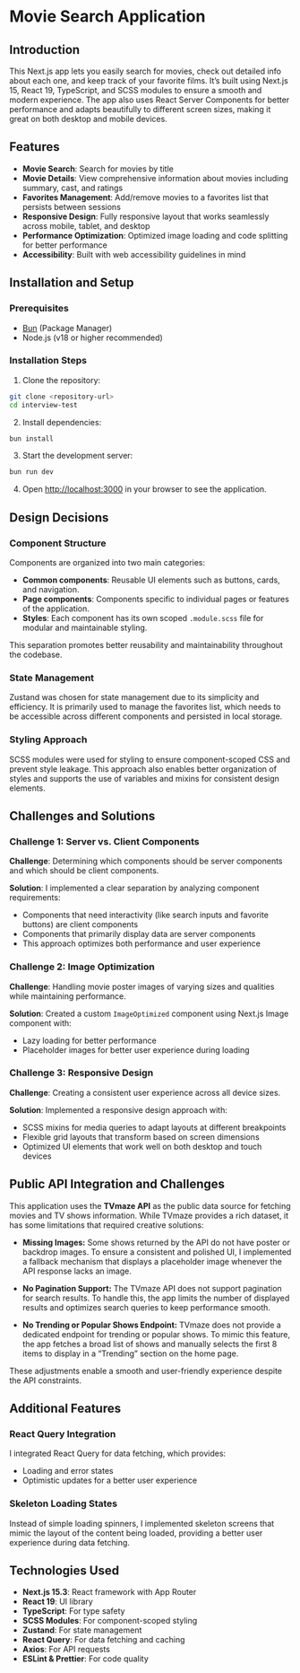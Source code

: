 # Movie Search Application

## Introduction

This Next.js app lets you easily search for movies, check out detailed info about each one, and keep track of your favorite films. It’s built using Next.js 15, React 19, TypeScript, and SCSS modules to ensure a smooth and modern experience. The app also uses React Server Components for better performance and adapts beautifully to different screen sizes, making it great on both desktop and mobile devices.

## Features

- **Movie Search**: Search for movies by title
- **Movie Details**: View comprehensive information about movies including summary, cast, and ratings
- **Favorites Management**: Add/remove movies to a favorites list that persists between sessions
- **Responsive Design**: Fully responsive layout that works seamlessly across mobile, tablet, and desktop
- **Performance Optimization**: Optimized image loading and code splitting for better performance
- **Accessibility**: Built with web accessibility guidelines in mind

## Installation and Setup

### Prerequisites

- [Bun](https://bun.sh/) (Package Manager)
- Node.js (v18 or higher recommended)

### Installation Steps

1. Clone the repository:

```bash
git clone <repository-url>
cd interview-test
```

2. Install dependencies:

```bash
bun install
```

3. Start the development server:

```bash
bun run dev
```

4. Open [http://localhost:3000](http://localhost:3000) in your browser to see the application.


## Design Decisions

### Component Structure

Components are organized into two main categories:

- **Common components**: Reusable UI elements such as buttons, cards, and navigation.  
- **Page components**: Components specific to individual pages or features of the application.  
- **Styles**: Each component has its own scoped `.module.scss` file for modular and maintainable styling.

This separation promotes better reusability and maintainability throughout the codebase.

### State Management

Zustand was chosen for state management due to its simplicity and efficiency. It is primarily used to manage the favorites list, which needs to be accessible across different components and persisted in local storage.

### Styling Approach

SCSS modules were used for styling to ensure component-scoped CSS and prevent style leakage. This approach also enables better organization of styles and supports the use of variables and mixins for consistent design elements.

## Challenges and Solutions

### Challenge 1: Server vs. Client Components

**Challenge**: Determining which components should be server components and which should be client components.

**Solution**: I implemented a clear separation by analyzing component requirements:

- Components that need interactivity (like search inputs and favorite buttons) are client components
- Components that primarily display data are server components
- This approach optimizes both performance and user experience

### Challenge 2: Image Optimization

**Challenge**: Handling movie poster images of varying sizes and qualities while maintaining performance.

**Solution**: Created a custom `ImageOptimized` component using Next.js Image component with:

- Lazy loading for better performance
- Placeholder images for better user experience during loading

### Challenge 3: Responsive Design

**Challenge**: Creating a consistent user experience across all device sizes.

**Solution**: Implemented a responsive design approach with:

- SCSS mixins for media queries to adapt layouts at different breakpoints
- Flexible grid layouts that transform based on screen dimensions
- Optimized UI elements that work well on both desktop and touch devices

## Public API Integration and Challenges

This application uses the **TVmaze API** as the public data source for fetching movies and TV shows information. While TVmaze provides a rich dataset, it has some limitations that required creative solutions:

- **Missing Images:**
  Some shows returned by the API do not have poster or backdrop images. To ensure a consistent and polished UI, I implemented a fallback mechanism that displays a placeholder image whenever the API response lacks an image.

- **No Pagination Support:**
  The TVmaze API does not support pagination for search results. To handle this, the app limits the number of displayed results and optimizes search queries to keep performance smooth.

- **No Trending or Popular Shows Endpoint:**
  TVmaze does not provide a dedicated endpoint for trending or popular shows. To mimic this feature, the app fetches a broad list of shows and manually selects the first 8 items to display in a “Trending” section on the home page.

These adjustments enable a smooth and user-friendly experience despite the API constraints.

## Additional Features

### React Query Integration

I integrated React Query for data fetching, which provides:

- Loading and error states
- Optimistic updates for a better user experience

### Skeleton Loading States

Instead of simple loading spinners, I implemented skeleton screens that mimic the layout of the content being loaded, providing a better user experience during data fetching.

## Technologies Used

- **Next.js 15.3**: React framework with App Router
- **React 19**: UI library
- **TypeScript**: For type safety
- **SCSS Modules**: For component-scoped styling
- **Zustand**: For state management
- **React Query**: For data fetching and caching
- **Axios**: For API requests
- **ESLint & Prettier**: For code quality
